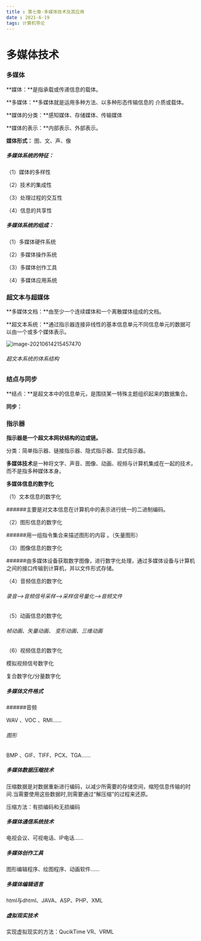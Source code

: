 ```yaml
---
title : 第七章-多媒体技术及其应用
date : 2021-6-19
tags: 计算机导论 
---
```




# 多媒体技术



### 多媒体

**媒体：**是指承载或传递信息的载体。

**多媒体：**多媒体就是运用多种方法、以多种形态传输信息的      介质或载体。

**媒体的分类：**感知媒体、存储媒体、传输媒体

**媒体的表示：**内部表示、外部表示。

**媒体形式：** 图、文、声、像

##### 多媒体系统的特征：

（1）媒体的多样性

（2）技术的集成性

（3）处理过程的交互性

（4）信息的共享性

##### 多媒体系统的组成：

（1）多媒体硬件系统

（2）多媒体操作系统

（3）多媒体创作工具

（4）多媒体应用系统



### 超文本与超媒体

**多媒体文档：**由至少一个连续媒体和一个离散媒体组成的文档。

**超文本系统：**通过指示器连接非线性的基本信息单元不同信息单元的数据可以由一个或多个媒体表示。

![image-20210614215457470](G:\notes\计算机导论\image-20210614215457470-1623678900383-1625491969034.png)

###### 超文本系统的体系结构



### 结点与同步

**结点：**是超文本中的信息单元，是围绕某一特殊主题组织起来的数据集合。

**同步：**



### 指示器

**指示器是一个超文本网状结构的边或链。** 

分类：简单指示器、链接指示器、隐式指示器、显式指示器。



**多媒体技术**是一种将文字、声音、图像、动画、视频与计算机集成在一起的技术，而不是指多种媒体本身。



**多媒体信息的数字化**

（1）文本信息的数字化

######主要是对文本信息在计算机中的表示进行统一的二进制编码。

（2）图形信息的数字化

######用一组指令集合来描述图形的内容 。（矢量图形）

（3）图像信息的数字化

######由多媒体设备获取数字图像，进行数字化处理，通过多媒体设备与计算机之间的接口传输到计算机，并以文件形式存储。

（4）音频信息的数字化

###### 录音-->音频信号采样-->采样信号量化-->音频文件

（5）动画信息的数字化

###### 帧动画、矢量动画、 变形动画、三维动画

（6）视频信息的数字化

模拟视频信号数字化

复合数字化/分量数字化



##### 多媒体文件格式

######音频

WAV 、VOC 、RMI……

###### 图形

BMP 、GIF、TIFF、PCX、TGA……



##### 多媒体数据压缩技术

 压缩数据是对数据重新进行编码，以减少所需要的存储空间，缩短信息传输的时间.当需要使用这些数据时,则需要通过“解压缩”的过程来还原。

压缩方法：有损编码和无损编码



##### 多媒体通信系统技术

电视会议、可视电话、IP电话……



##### 多媒体创作工具

图形编辑程序、绘图程序、动画软件……



##### 多媒体编辑语言

html与dhtml、JAVA、ASP、PHP、XML



##### 虚拟现实技术

实现虚拟现实的方法：QucikTime VR、VRML

